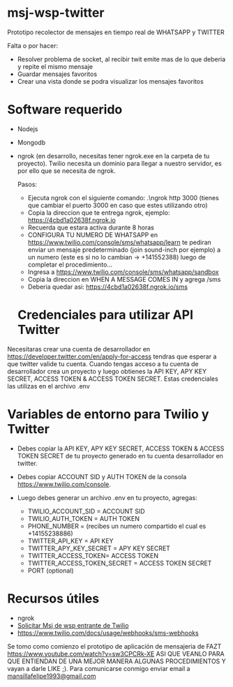 # msj-wsp-twitter
Prototipo recolector de mensajes en tiempo real de WHATSAPP y TWITTER

Falta o por hacer:
- Resolver problema de socket, al recibir twit emite mas de lo que deberia y repite el mismo mensaje
- Guardar mensajes favoritos
- Crear una vista donde se podra visualizar los mensajes favoritos




# Software requerido
* Nodejs
* Mongodb
* ngrok (en desarrollo, necesitas tener ngrok.exe en la carpeta de tu proyecto). 
Twilio necesita un dominio para llegar a nuestro servidor, es por ello que se necesita de ngrok.

  Pasos:
  - Ejecuta ngrok con el siguiente comando: .\ngrok http 3000 (tienes que cambiar el puerto 3000 en caso que estes utilizando otro)
  - Copia la direccion que te entrega ngrok, ejemplo: https://4cbd1a02638f.ngrok.io
  - Recuerda que estara activa durante 8 horas
  - CONFIGURA TU NUMERO DE WHATSAPP en https://www.twilio.com/console/sms/whatsapp/learn te pediran enviar un mensaje predeterminado (join sound-inch por ejemplo)
    a un numero (este es si no lo cambian -> +141552388) luego de completar el procedimiento...
  - Ingresa a https://www.twilio.com/console/sms/whatsapp/sandbox  
  - Copia la direccion en WHEN A MESSAGE COMES IN y agrega /sms
  - Deberia quedar asi:  https://4cbd1a02638f.ngrok.io/sms
  
  # Credenciales para utilizar  API Twitter
Necesitaras crear una cuenta de desarrollador en https://developer.twitter.com/en/apply-for-access tendras que esperar
a que twitter valide tu cuenta.
Cuando tengas acceso a tu cuenta de desarrollador crea un proyecto y luego obtienes la API KEY, APY KEY SECRET, ACCESS TOKEN & ACCESS TOKEN SECRET.
Estas credenciales las utilizas en el archivo .env

# Variables de entorno para Twilio y Twitter
* Debes copiar la API KEY, APY KEY SECRET, ACCESS TOKEN & ACCESS TOKEN SECRET de tu proyecto generado en tu cuenta desarrollador en twitter.
* Debes copiar ACCOUNT SID y AUTH TOKEN de la consola https://www.twilio.com/console.
* Luego debes generar un archivo .env en tu proyecto, agregas:

  - TWILIO_ACCOUNT_SID = ACCOUNT SID
  - TWILIO_AUTH_TOKEN = AUTH TOKEN
  - PHONE_NUMBER = (recibes un numero compartido el cual es +14155238886)
  - TWITTER_API_KEY = API KEY
  - TWITTER_APY_KEY_SECRET = APY KEY SECRET
  - TWITTER_ACCESS_TOKEN= ACCESS TOKEN
  - TWITTER_ACCESS_TOKEN_SECRET = ACCESS TOKEN SECRET 
  - PORT (optional)




# Recursos útiles
* ngrok
* [Solicitar Msj de wsp entrante de Twilio](https://www.twilio.com/docs/sms/twiml#twilios-request-to-your-application)
* https://www.twilio.com/docs/usage/webhooks/sms-webhooks


Se tomo como comienzo el prototipo de aplicación de mensajeria de FAZT https://www.youtube.com/watch?v=sw3CPCRk-XE ASI QUE VEANLO PARA QUE ENTIENDAN DE UNA MEJOR MANERA
ALGUNAS PROCEDIMIENTOS Y vayan a darle LIKE ;).
Para comunicarse conmigo enviar email a mansillafelipe1993@gmail.com
